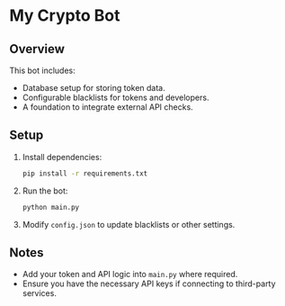 
# My Crypto Bot

## Overview

This bot includes:
- Database setup for storing token data.
- Configurable blacklists for tokens and developers.
- A foundation to integrate external API checks.

## Setup

1. Install dependencies:
   ```bash
   pip install -r requirements.txt
   ```

2. Run the bot:
   ```bash
   python main.py
   ```

3. Modify `config.json` to update blacklists or other settings.

## Notes

- Add your token and API logic into `main.py` where required.
- Ensure you have the necessary API keys if connecting to third-party services.
